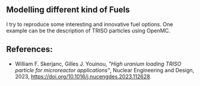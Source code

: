 ## Modelling different kind of Fuels

I try to reproduce some interesting and innovative fuel options. One example can be the description of TRISO particles using OpenMC.

## References:
* William F. Skerjanc, Gilles J. Youinou, *"High uranium loading TRISO particle for microreactor applications"*, Nuclear Engineering and Design, 2023, https://doi.org/10.1016/j.nucengdes.2023.112628.
